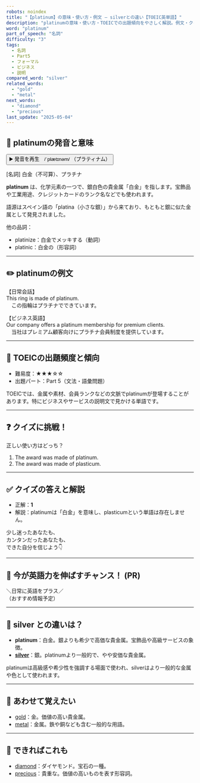 ```yaml
---
robots: noindex
title: "【platinum】の意味・使い方・例文 ― silverとの違い【TOEIC英単語】"
description: "platinumの意味・使い方・TOEICでの出題傾向をやさしく解説。例文・クイズ付きでsilverとの違いもわかりやすく学べます。"
word: "platinum"
part_of_speech: "名詞"
difficulty: "3"
tags:
  - 名詞
  - Part5
  - フォーマル
  - ビジネス
  - 説明
compared_word: "silver"
related_words:
  - "gold"
  - "metal"
next_words:
  - "diamond"
  - "precious"
last_update: "2025-05-04"
---
```


## 🔰 platinumの発音と意味

<button class="play-audio" onclick="playTTS('platinum')">
  <span class="play-audio-main">
    ▶️ 発音を再生　/ˈplætɪnəm/
  </span>
  <span class="play-audio-sub">
    （プラティナム）
  </span>
</button>

[名詞] 白金（不可算）、プラチナ

**platinum** は、化学元素の一つで、銀白色の貴金属「白金」を指します。宝飾品や工業用途、クレジットカードのランク名などでも使われます。

語源はスペイン語の「platina（小さな銀）」から来ており、もともと銀に似た金属として発見されました。

他の品詞：  
- platinize：白金でメッキする（動詞）
- platinic：白金の（形容詞）

---

## ✏️ platinumの例文

【日常会話】  
This ring is made of platinum.  
　この指輪はプラチナでできています。

【ビジネス英語】  
Our company offers a platinum membership for premium clients.  
　当社はプレミアム顧客向けにプラチナ会員制度を提供しています。

---

## 🎯 TOEICの出題頻度と傾向

- 難易度：★★★☆☆
- 出題パート：Part 5（文法・語彙問題）

TOEICでは、金属や素材、会員ランクなどの文脈でplatinumが登場することがあります。特にビジネスやサービスの説明文で見かける単語です。

---

## ❓ クイズに挑戦！

正しい使い方はどっち？

1. The award was made of platinum.  
2. The award was made of plasticum.

---

## ✅ クイズの答えと解説

- 正解：**1**
- 解説：platinumは「白金」を意味し、plasticumという単語は存在しません。

少し迷ったあなたも、  
カンタンだったあなたも、  
できた自分を信じよう👇️

---

## 🚀 今が英語力を伸ばすチャンス！ (PR)

<div class="info-center">
＼日常に英語をプラス／<br>  
（おすすめ情報予定）
</div>

---

## 🤔  silver との違いは？

- **platinum**：白金。銀よりも希少で高価な貴金属。宝飾品や高級サービスの象徴。
- **[silver](/word/silver/)**：銀。platinumより一般的で、やや安価な貴金属。

platinumは高級感や希少性を強調する場面で使われ、silverはより一般的な金属や色として使われます。

---

## 🧩 あわせて覚えたい

- [gold](/word/gold/)：金。価値の高い貴金属。
- [metal](/word/metal/)：金属。鉄や銅なども含む一般的な用語。

---

## 📖 できればこれも

- [diamond](/word/diamond/)：ダイヤモンド。宝石の一種。
- [precious](/word/precious/)：貴重な。価値の高いものを表す形容詞。

<!-- cvid: aid49_bid23 -->
